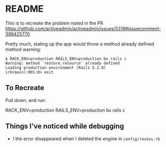 # README

This is to recreate the problem noted in the PR https://github.com/activeadmin/activeadmin/issues/5316#issuecomment-398425770 

Pretty much, stating up the app would throw a method already defined method warning:

```
$ RACK_ENV=production RAILS_ENV=production bx rails c
Warning: method `restore_resource` already defined
Loading production environment (Rails 5.2.0)
irb(main):001:0> exit
```

## To Recreate

Pull down, and run:

RACK_ENV=production RAILS_ENV=production bx rails c

## Things I've noticed while debugging

- I the error disappeared when I deleted the engine in `config/routes.rb`
